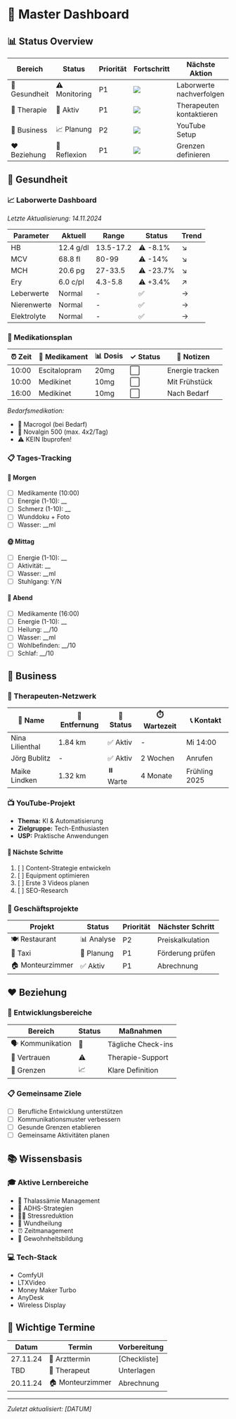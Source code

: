 # 🎯 Master Dashboard

## 📊 Status Overview

| Bereich | Status | Priorität | Fortschritt | Nächste Aktion |
|---------|---------|-----------|-------------|----------------|
| 🏥 Gesundheit | ⚠️ Monitoring | P1 | ![](https://progress-bar.dev/70) | Laborwerte nachverfolgen |
| 🧠 Therapie | 🔄 Aktiv | P1 | ![](https://progress-bar.dev/60) | Therapeuten kontaktieren |
| 💼 Business | 📈 Planung | P2 | ![](https://progress-bar.dev/40) | YouTube Setup |
| ❤️ Beziehung | 💭 Reflexion | P1 | ![](https://progress-bar.dev/50) | Grenzen definieren |

## 🏥 Gesundheit

### 📈 Laborwerte Dashboard
*Letzte Aktualisierung: 14.11.2024*

| Parameter | Aktuell | Range | Status | Trend |
|-----------|---------|--------|---------|--------|
| HB | 12.4 g/dl | 13.5-17.2 | ⚠️ -8.1% | ↘️ |
| MCV | 68.8 fl | 80-99 | ⚠️ -14% | ↘️ |
| MCH | 20.6 pg | 27-33.5 | ⚠️ -23.7% | ↘️ |
| Ery | 6.0 c/pl | 4.3-5.8 | ⚠️ +3.4% | ↗️ |
| Leberwerte | Normal | - | ✅ | → |
| Nierenwerte | Normal | - | ✅ | → |
| Elektrolyte | Normal | - | ✅ | → |

### 💊 Medikationsplan

| ⏰ Zeit | 💊 Medikament | 📊 Dosis | ✓ Status | 📝 Notizen |
|---------|---------------|-----------|-----------|------------|
| 10:00 | Escitalopram | 20mg | ⬜ | Energie tracken |
| 10:00 | Medikinet | 10mg | ⬜ | Mit Frühstück |
| 16:00 | Medikinet | 10mg | ⬜ | Nach Bedarf |

*Bedarfsmedikation:*
- 💊 Macrogol (bei Bedarf)
- 💊 Novalgin 500 (max. 4x2/Tag)
- ⚠️ KEIN Ibuprofen!

### 📋 Tages-Tracking

#### 🌅 Morgen
- [ ] Medikamente (10:00)
- [ ] Energie (1-10): __
- [ ] Schmerz (1-10): __
- [ ] Wunddoku + Foto
- [ ] Wasser: __ml

#### 🌞 Mittag
- [ ] Energie (1-10): __
- [ ] Aktivität: __
- [ ] Wasser: __ml
- [ ] Stuhlgang: Y/N

#### 🌙 Abend
- [ ] Medikamente (16:00)
- [ ] Energie (1-10): __
- [ ] Heilung: __/10
- [ ] Wasser: __ml
- [ ] Wohlbefinden: __/10
- [ ] Schlaf: __/10

## 💼 Business

### 👥 Therapeuten-Netzwerk

| 👤 Name | 📍 Entfernung | 📅 Status | ⏱️ Wartezeit | 📞 Kontakt |
|---------|---------------|-----------|--------------|------------|
| Nina Lilienthal | 1.84 km | ✅ Aktiv | - | Mi 14:00 |
| Jörg Bublitz | - | ✅ Aktiv | 2 Wochen | Anrufen |
| Maike Lindken | 1.32 km | ⏸️ Warte | 4 Monate | Frühling 2025 |

### 📺 YouTube-Projekt

- **Thema:** KI & Automatisierung
- **Zielgruppe:** Tech-Enthusiasten
- **USP:** Praktische Anwendungen

#### 🎯 Nächste Schritte
1. [ ] Content-Strategie entwickeln
2. [ ] Equipment optimieren
3. [ ] Erste 3 Videos planen
4. [ ] SEO-Research

### 🏢 Geschäftsprojekte

| Projekt | Status | Priorität | Nächster Schritt |
|---------|---------|-----------|------------------|
| 🍽️ Restaurant | 📊 Analyse | P2 | Preiskalkulation |
| 🚕 Taxi | 📑 Planung | P1 | Förderung prüfen |
| 🏠 Monteurzimmer | ✅ Aktiv | P1 | Abrechnung |

## ❤️ Beziehung

### 🎯 Entwicklungsbereiche

| Bereich | Status | Maßnahmen |
|---------|---------|-----------|
| 🗣️ Kommunikation | 🔄 | Tägliche Check-ins |
| 🤝 Vertrauen | ⚠️ | Therapie-Support |
| 🎯 Grenzen | 📈 | Klare Definition |

### 📋 Gemeinsame Ziele
- [ ] Berufliche Entwicklung unterstützen
- [ ] Kommunikationsmuster verbessern
- [ ] Gesunde Grenzen etablieren
- [ ] Gemeinsame Aktivitäten planen

## 📚 Wissensbasis

### 🎓 Aktive Lernbereiche
- 🧬 Thalassämie Management
- 🧠 ADHS-Strategien
- 🧘‍♂️ Stressreduktion
- 🏥 Wundheilung
- ⏰ Zeitmanagement
- 🎯 Gewohnheitsbildung

### 💻 Tech-Stack
- ComfyUI
- LTXVideo
- Money Maker Turbo
- AnyDesk
- Wireless Display

## 📅 Wichtige Termine

| Datum | Termin | Vorbereitung |
|-------|---------|--------------|
| 27.11.24 | 🏥 Arzttermin | [Checkliste] |
| TBD | 👥 Therapeut | Unterlagen |
| 20.11.24 | 🏠 Monteurzimmer | Abrechnung |

---

*Zuletzt aktualisiert: [DATUM]*
